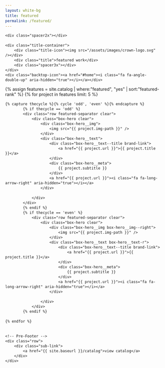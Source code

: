 ```yaml
---
layout: white-bg
title: featured
permalink: /featured/
---
```



<div class="crwns-wrapper clear">
	
	<div class="spacer2x"></div>
	
	<div class="title-container">
		<div class="title-icon"><img src="/assets/images/crown-logo.svg" /></div>
		<div class="title">featured work</div>
		<div class="spacer3x"></div>
	</div>
	<div class="backtop-icon"><a href="#home"><i class="fa fa-angle-double-up" aria-hidden="true"></i></a></div>



{% assign features = site.catalog | where:"featured", "yes" | sort:"featured-rank" %}
{% for project in features limit: 5 %}
	
	{% capture thecycle %}{% cycle 'odd', 'even' %}{% endcapture %}
			{% if thecycle == 'odd' %}
			<div class="row featured-separator clear">
				<div class="box-hero clear">
					<div class="box-hero__img">
						<img src="{{ project.img-path }}" />
					</div>
					<div class="box-hero__text">
						<div class="box-hero__text--title brand-link">
							<a href="{{ project.url }}">{{ project.title }}</a>
						</div>
						<div class="box-hero__meta">
							{{ project.subtitle }}
						</div>
						<a href="{{ project.url }}"><i class="fa fa-long-arrow-right" aria-hidden="true"></i></a>
					</div>
					
				</div>
			</div>
			{% endif %}
			{% if thecycle == 'even' %}
				<div class="row featured-separator clear">
					<div class="box-hero clear">
						<div class="box-hero__img box-hero__img--right">
							<img src="{{ project.img-path }}" />
						</div>
						<div class="box-hero__text box-hero__text-r">
							<div class="box-hero__text--title brand-link">
								<a href="{{ project.url }}">{{ project.title }}</a>
							</div>
							<div class="box-hero__meta">
								{{ project.subtitle }}
							</div>
							<a href="{{ project.url }}"><i class="fa fa-long-arrow-right" aria-hidden="true"></i></a>
						</div>
						
					</div>
				</div>
			{% endif %}

	{% endfor %}

	
	<!-- Pre-Footer -->
	<div class="row">
		<div class="sub-link">
      		<a href="{{ site.baseurl }}/catalog">view catalog</a>
    	</div>
	</div>
</div>